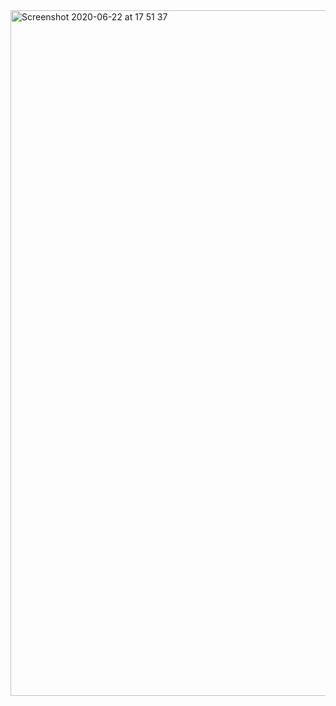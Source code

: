 <img width="1097" alt="Screenshot 2020-06-22 at 17 51 37" src="https://user-images.githubusercontent.com/33911115/85314445-7007ec80-b4b1-11ea-95fe-cd2631bb6c59.png">
